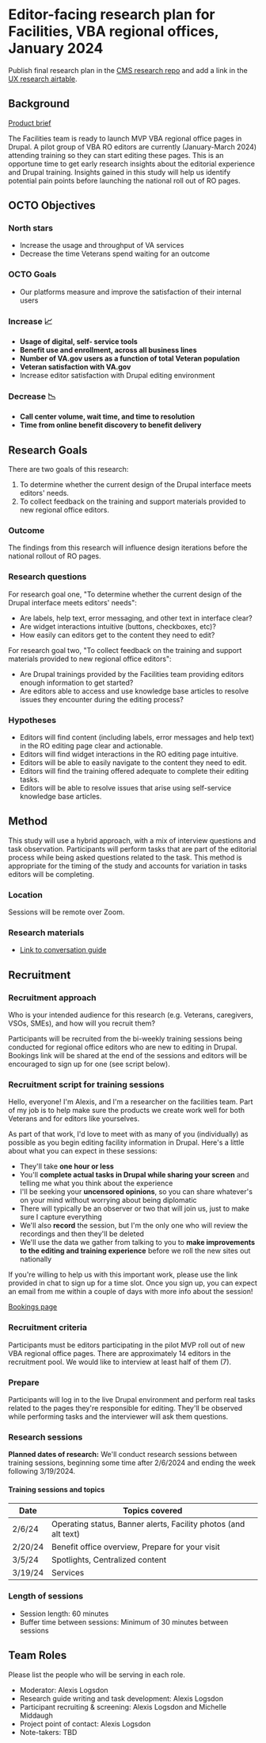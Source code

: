 # Editor-facing research plan for Facilities, VBA regional offices, January 2024

Publish final research plan in the [CMS research repo](https://github.com/department-of-veterans-affairs/va.gov-team/tree/master/platform/cms/research) and add a link in the [UX research airtable](https://airtable.com/appmAWA5qxKq9qxFX/tbldzfPsD87QtCmQK/viwFTiq16RNmlQ3GM?blocks=hide).

## Background

[Product brief](https://github.com/department-of-veterans-affairs/va.gov-team/tree/master/products/facilities/regional-offices)

The Facilities team is ready to launch MVP VBA regional office pages in Drupal. A pilot group of VBA RO editors are currently (January-March 2024) attending training so they can start editing these pages. This is an opportune time to get early research insights about the editorial experience and Drupal training. Insights gained in this study will help us identify potential pain points before launching the national roll out of RO pages. 

## OCTO Objectives 

### North stars 
- Increase the usage and throughput of VA services
- Decrease the time Veterans spend waiting for an outcome

### OCTO Goals 
- Our platforms measure and improve the satisfaction of their internal users

### Increase 📈
- **Usage of digital, self- service tools**
- **Benefit use and enrollment, across all business lines**
- **Number of VA.gov users as a function of total Veteran population**
- **Veteran satisfaction with VA.gov**
- Increase editor satisfaction with Drupal editing environment 

### Decrease 📉
- **Call center volume, wait time, and time to resolution**
- **Time from online benefit discovery to benefit delivery**

## Research Goals	
There are two goals of this research:
1. To determine whether the current design of the Drupal interface meets editors' needs.
2. To collect feedback on the training and support materials provided to new regional office editors.

### Outcome
The findings from this research will influence design iterations before the national rollout of RO pages.

### Research questions
For research goal one, "To determine whether the current design of the Drupal interface meets editors' needs":
- Are labels, help text, error messaging, and other text in interface clear?
- Are widget interactions intuitive (buttons, checkboxes, etc)?
- How easily can editors get to the content they need to edit?

For research goal two, "To collect feedback on the training and support materials provided to new regional office editors":
- Are Drupal trainings provided by the Facilities team providing editors enough information to get started?
- Are editors able to access and use knowledge base articles to resolve issues they encounter during the editing process?

### Hypotheses
- Editors will find content (including labels, error messages and help text) in the RO editing page clear and actionable.
- Editors will find widget interactions in the RO editing page intuitive.
- Editors will be able to easily navigate to the content they need to edit.
- Editors will find the training offered adequate to complete their editing tasks.
- Editors will be able to resolve issues that arise using self-service knowledge base articles.

## Method	
This study will use a hybrid approach, with a mix of interview questions and task observation. Participants will perform tasks that are part of the editorial process while being asked questions related to the task. This method is appropriate for the timing of the study and accounts for variation in tasks editors will be completing. 

### Location
Sessions will be remote over Zoom. 

### Research materials

- [Link to conversation guide](https://github.com/department-of-veterans-affairs/va.gov-team/blob/master/products/facilities/regional-offices/research/2024-01-editor-facing/conversation-guide.md)
	
## Recruitment	

### Recruitment approach
Who is your intended audience for this research (e.g. Veterans, caregivers, VSOs, SMEs), and how will you recruit them? 

Participants will be recruited from the bi-weekly training sessions being conducted for regional office editors who are new to editing in Drupal. Bookings link will be shared at the end of the sessions and editors will be encouraged to sign up for one (see script below).

### Recruitment script for training sessions
Hello, everyone! I'm Alexis, and I'm a researcher on the facilities team. Part of my job is to help make sure the products we create work well for both Veterans and for editors like yourselves. 

As part of that work, I'd love to meet with as many of you (individually) as possible as you begin editing facility information in Drupal. 
Here's a little about what you can expect in these sessions:
- They'll take **one hour or less**
- You'll **complete actual tasks in Drupal while sharing your screen** and telling me what you think about the experience
- I'll be seeking your **uncensored opinions**, so you can share whatever's on your mind without worrying about being diplomatic
- There will typically be an observer or two that will join us, just to make sure I capture everything
- We'll also **record** the session, but I'm the only one who will review the recordings and then they'll be deleted
- We'll use the data we gather from talking to you to **make improvements to the editing and training experience** before we roll the new sites out nationally

If you're willing to help us with this important work, please use the link provided in chat to sign up for a time slot. Once you sign up, you can expect an email from me within a couple of days with more info about the session! 

[Bookings page](https://outlook.office.com/bookwithme/user/200913e2d3394a81b950c33d967f9065@va.gov/?ge[…]GF59ZUEUiiwMA7idk6iIbCd-1XBLUkDQ&anonymous&ep=mLinkFromTile)

### Recruitment criteria
Participants must be editors participating in the pilot MVP roll out of new VBA regional office pages. There are approximately 14 editors in the recruitment pool. We would like to interview at least half of them (7).

### Prepare
Participants will log in to the live Drupal environment and perform real tasks related to the pages they're responsible for editing. They'll be observed while performing tasks and the interviewer will ask them questions.

### Research sessions
**Planned dates of research:** We'll conduct research sessions between training sessions, beginning some time after 2/6/2024 and ending the week following 3/19/2024.

#### Training sessions and topics
| Date | Topics covered |
| --- | ----------- |
| 2/6/24 | Operating status, Banner alerts, Facility photos (and alt text) |
| 2/20/24 | Benefit office overview, Prepare for your visit |
| 3/5/24 | Spotlights, Centralized content |
| 3/19/24 | Services |

### Length of sessions
* Session length: 60 minutes
* Buffer time between sessions: Minimum of 30 minutes between sessions

## Team Roles	
Please list the people who will be serving in each role. 	
- Moderator: Alexis Logsdon
- Research guide writing and task development: Alexis Logsdon
- Participant recruiting & screening: Alexis Logsdon and Michelle Middaugh
- Project point of contact: Alexis Logsdon		
- Note-takers:	TBD
 
